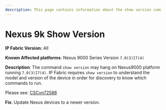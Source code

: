 ```yaml
---
description: This page contains information about the show version command hanging on a specific version of NX-OS.
---
```


# Nexus 9k Show Version

**IP Fabric Version:** All

**Known Affected platforms**: Nexus 9000 Series Version `7.0(3)I7(4)`

**Description**: The command `show version` may hang on Nexus9000 platform
running `7.0(3)I7(4)`. IP Fabric requires `show version` to understand the model
and version of the device in order for discovery to know which commands to run.

Please see:
[CSCvn72588](https://quickview.cloudapps.cisco.com/quickview/bug/CSCvn72588)

**Fix**: Update Nexus devices to a newer version.
